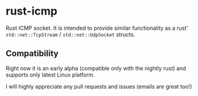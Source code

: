 # rust-icmp

Rust ICMP socket. It is intended to provide similar functionality
as a rust' `std::net::TcpStream` / `std::net::UdpSocket` structs.

## Compatibility

Right now it is an early alpha (compatible only with the nightly rust)
and supports only latest Linux platform.

I will highly appreciate any pull requests and issues (emails are great too!)
